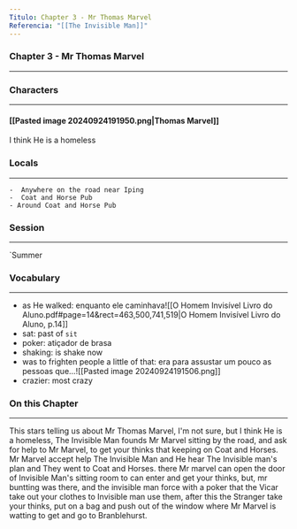 ```yaml
---
Titulo: Chapter 3 - Mr Thomas Marvel
Referencia: "[[The Invisible Man]]"
---
```

### Chapter 3 - Mr Thomas Marvel
---
### Characters
---
#### [[Pasted image 20240924191950.png|Thomas Marvel]]
I think He is a homeless
### Locals
---
	-  Anywhere on the road near Iping
	-  Coat and Horse Pub
	- Around Coat and Horse Pub


### Session
---
`Summer

### Vocabulary
---
- as He walked: enquanto ele caminhava![[O Homem Invisível Livro do Aluno.pdf#page=14&rect=463,500,741,519|O Homem Invisível Livro do Aluno, p.14]]
- sat: past of `sit` 
- poker: atiçador de brasa
- shaking: is shake now
- was to frighten people a little of that: era para assustar um pouco as pessoas que...![[Pasted image 20240924191506.png]]
- crazier: most crazy
### On this Chapter
---
This stars telling us about Mr Thomas Marvel, I'm not sure, but I think He is a homeless, The Invisible Man founds Mr Marvel sitting by the road, and ask for help to Mr Marvel, to get your thinks that keeping on Coat and Horses. Mr Marvel accept help The Invisible Man and He hear The Invisible man's plan and They went to Coat and Horses. there Mr marvel can open the door of Invisible Man's sitting room to can enter and get your thinks, but, mr buntting was there, and the invisible man force with a poker that the Vicar take out your clothes to Invisible man use them,  after this the Stranger take your thinks, put on a bag and push out of the window where Mr Marvel is watting to get and go to Branblehurst.  
